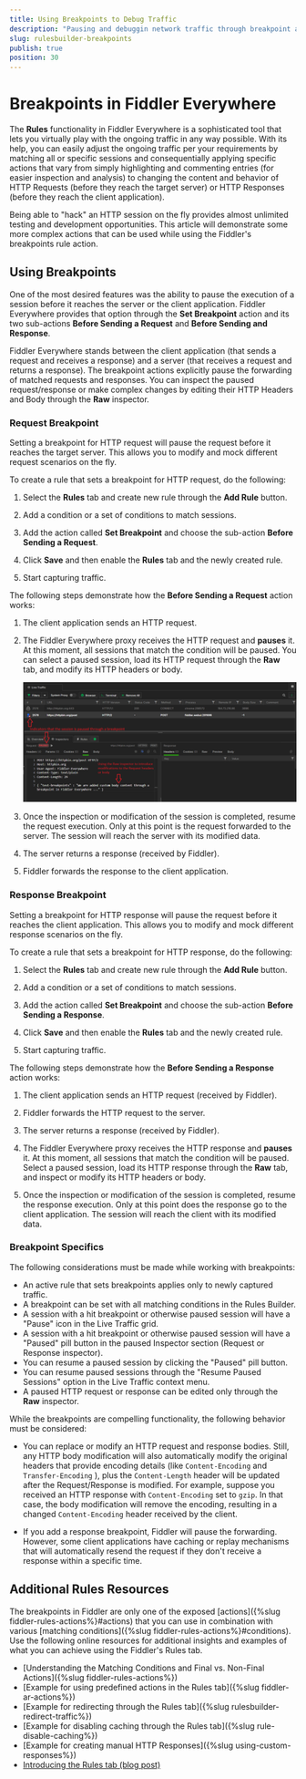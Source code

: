 ```yaml
---
title: Using Breakpoints to Debug Traffic
description: "Pausing and debuggin network traffic through breakpoint actions in Fiddler Everywhere"
slug: rulesbuilder-breakpoints
publish: true
position: 30
---
```



# Breakpoints in Fiddler Everywhere

The **Rules** functionality in Fiddler Everywhere is a sophisticated tool that lets you virtually play with the ongoing traffic in any way possible. With its help, you can easily adjust the ongoing traffic per your requirements by matching all or specific sessions and consequentially applying specific actions that vary from simply highlighting and commenting entries (for easier inspection and analysis) to changing the content and behavior of HTTP Requests (before they reach the target server) or HTTP Responses (before they reach the client application).

Being able to "hack" an HTTP session on the fly provides almost unlimited testing and development opportunities. This article will demonstrate some more complex actions that can be used while using the Fiddler's breakpoints rule action.


## Using Breakpoints

One of the most desired features was the ability to pause the execution of a session before it reaches the server or the client application. Fiddler Everywhere provides that option through the **Set Breakpoint** action and its two sub-actions **Before Sending a Request** and **Before Sending and Response**.

Fiddler Everywhere stands between the client application (that sends a request and receives a response) and a server (that receives a request and returns a response). The breakpoint actions explicitly pause the forwarding of matched requests and responses. You can inspect the paused request/response or make complex changes by editing their HTTP Headers and Body through the **Raw** inspector.

### Request Breakpoint

Setting a breakpoint for HTTP request will pause the request before it reaches the target server. This allows you to modify and mock different request scenarios on the fly.

To create a rule that sets a breakpoint for HTTP request, do the following:

1. Select the **Rules** tab and create new rule through the **Add Rule** button.

1. Add a condition or a set of conditions to match sessions.

1. Add the action called **Set Breakpoint** and choose the sub-action **Before Sending a Request**.

1. Click **Save** and then enable the **Rules** tab and the newly created rule.

1. Start capturing traffic.

The following steps demonstrate how the **Before Sending a Request** action works:

1. The client application sends an HTTP request.

1. The Fiddler Everywhere proxy receives the HTTP request and **pauses** it. At this moment, all sessions that match the condition will be paused. You can select a paused session, load its HTTP request through the **Raw** tab, and modify its HTTP headers or body.

    ![Paused session with request breakpoint](../images/rules/advanced-rules-request-breakpoint.png)

1. Once the inspection or modification of the session is completed, resume the request execution. Only at this point is the request forwarded to the server. The session will reach the server with its modified data.

1. The server returns a response (received by Fiddler).

1. Fiddler forwards the response to the client application.

### Response Breakpoint

Setting a breakpoint for HTTP response will pause the request before it reaches the client application. This allows you to modify and mock different response scenarios on the fly.

To create a rule that sets a breakpoint for HTTP response, do the following:

1. Select the **Rules** tab and create new rule through the **Add Rule** button.

1. Add a condition or a set of conditions to match sessions.

1. Add the action called **Set Breakpoint** and choose the sub-action **Before Sending a Response**.

1. Click **Save** and then enable the **Rules** tab and the newly created rule.

1. Start capturing traffic.

The following steps demonstrate how the **Before Sending a Response** action works:

1. The client application sends an HTTP request (received by Fiddler).

1. Fiddler forwards the HTTP request to the server.

1. The server returns a response (received by Fiddler).

1. The Fiddler Everywhere proxy receives the HTTP response and **pauses** it. At this moment, all sessions that match the condition will be paused. Select a paused session, load its HTTP response through the **Raw** tab, and inspect or modify its HTTP headers or body.

1. Once the inspection or modification of the session is completed, resume the response execution. Only at this point does the response go to the client application. The session will reach the client with its modified data.

### Breakpoint Specifics

The following considerations must be made while working with breakpoints:

- An active rule that sets breakpoints applies only to newly captured traffic.
- A breakpoint can be set with all matching conditions in the Rules Builder.
- A session with a hit breakpoint or otherwise paused session will have a "Pause" icon in the Live Traffic grid.
- A session with a hit breakpoint or otherwise paused session will have a "Paused" pill button in the paused Inspector section (Request or Response inspector).
- You can resume a paused session by clicking the "Paused" pill button.
- You can resume paused sessions through the "Resume Paused Sessions" option in the Live Traffic context menu.
- A paused HTTP request or response can be edited only through the **Raw** inspector.

While the breakpoints are compelling functionality,  the following behavior must be considered:

- You can replace or modify an HTTP request and response bodies. Still, any HTTP body modification will also automatically modify the original headers that provide encoding details (like `Content-Encoding` and `Transfer-Encoding` ), plus the `Content-Length` header will be updated after the Request/Response is modified. For example, suppose you received an HTTP response with `Content-Encoding` set to `gzip`. In that case, the body modification will remove the encoding, resulting in a changed `Content-Encoding` header received by the client.

- If you add a response breakpoint, Fiddler will pause the forwarding. However, some client applications have caching or replay mechanisms that will automatically resend the request if they don't receive a response within a specific time.

## Additional Rules Resources

The breakpoints in Fiddler are only one of the exposed [actions]({%slug fiddler-rules-actions%}#actions) that you can use in combination with various [matching conditions]({%slug fiddler-rules-actions%}#conditions). Use the following online resources for additional insights and examples of what you can achieve using the Fiddler's Rules tab.

- [Understanding the Matching Conditions and Final vs. Non-Final Actions]({%slug fiddler-rules-actions%})
- [Example for using predefined actions in the Rules tab]({%slug fiddler-ar-actions%})
- [Example for redirecting through the Rules tab]({%slug rulesbuilder-redirect-traffic%})
- [Example for disabling caching through the Rules tab]({%slug rule-disable-caching%})
- [Example for creating manual HTTP Responses]({%slug using-custom-responses%})
- [Introducing the Rules tab (blog post)](https://www.telerik.com/blogs/introducing-new-rule-builder-fiddler-everywhere)